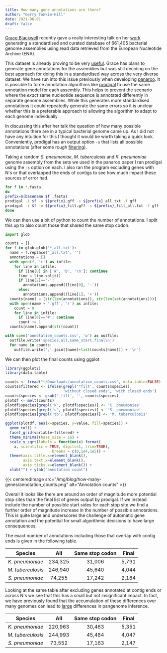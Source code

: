```yaml
---
title: How many gene annotations are there?
author: "Gerry Tonkin-Hill"
date: 2021-06-01
draft: false
---
```


[Grace Blackwell](https://scholar.google.com/citations?user=QhkA-dQAAAAJ&hl=en&oi=ao) recently gave a really interesting talk on her [work](https://www.biorxiv.org/content/10.1101/2021.03.02.433662v1.abstract) generating a standardised and curated database of 661,405 bacterial genome assemblies using read data retrieved from the European Nucleotide Archive (ENA).

This dataset is already proving to be very [useful](https://www.biorxiv.org/content/10.1101/2021.06.09.447586v1). Grace has plans to generate gene annotations for the assemblies but was still deciding on the best approach for doing this in a standardised way across the very diverse dataset. We have run into this issue previously when developing [panaroo](https://gtonkinhill.github.io/panaroo/#/). It is possible to force annotation algorithms like [prodigal](https://github.com/hyattpd/prodigal) to use the same annotation model for each assembly. This helps to prevent the scenario where the *exact* same nucleotide sequence is annotated differently in separate genome assemblies. While this generates more standardised annotations it could repeatedly generate the same errors so it is unclear whether this is a preferable approach to allowing the algorithm to adapt to each genome individually.

In discussing this after her talk the question of how many possible annotations there are in a typical bacterial genome came up. As I did not have any intuition for this I thought it would be worth taking a quick look. Conveniently, prodigal has an output option `-s` that lists all possible annotations (after some rough [filtering](https://bmcbioinformatics.biomedcentral.com/articles/10.1186/1471-2105-11-119)).

Taking a random *S. pneumoniae*, *M. tuberculosis* and *K. pneumoniae* genome assembly from the sets we used in the panaroo paper I ran prodigal using the `-s` option on each. I also ran the program excluding genes with N's or that overlapped the ends of contigs to see how much impact these sources of error had.

```bash
for f in *.fasta
do
prefix=$(basename $f .fasta)
prodigal -i $f -o ${prefix}.gff -s ${prefix}_all.txt -f gff
prodigal -i $f -o ${prefix}_filt.gff -s ${prefix}_filt_all.txt -f gff -c -m 
done
```

We can then use a bit of python to count the number of annotations. I split this up to also count those that shared the same stop codon.

```python
import glob

counts = {}
for f in glob.glob('*_all.txt'):
  name = f.replace('_all.txt', '')
  annotations = []
  with open(f, 'r') as infile:
    for line in infile:
      if line[0] in ['#', 'B', '\n']: continue
      line = line.split()
      if line[2]=='-':
        annotations.append((line[0], '-'))
      else:
        annotations.append((line[1], '+'))
  counts[name] = [str(len(annotations)), str(len(set(annotations)))]
  with open(name + '.gff', 'r') as infile:
    count = 0
    for line in infile:
      if line[0]=='#': continue
      count += 1
  counts[name].append(str(count))

with open('annotation_counts.csv', 'w') as outfile:
  outfile.write('species,all,same_start,final\n')
  for name in counts:
    outfile.write(','.join([name]+list(counts[name])) + '\n')
```

We can then plot the final counts using ggplot

```r
library(ggplot2)
library(data.table)

counts <- fread("~/Downloads/annotation_counts.csv", data.table=FALSE)
counts$filtered <- ifelse(grepl('*filt', counts$species), 
                          'without closed ends', 'with closed ends')
counts$species <- gsub('_filt', '', counts$species)
plotdf <- melt(counts)
plotdf$species[grepl('k', plotdf$species)] <- 'K. pneumoniae'
plotdf$species[grepl('s', plotdf$species)] <- 'S. pneumoniae'
plotdf$species[grepl('tb', plotdf$species)] <- 'M. tuberculosis'

ggplot(plotdf, aes(x=species, y=value, fill=species)) + 
  geom_col() + 
  facet_grid(variable~filtered) +
  theme_minimal(base_size = 16) +
  scale_y_sqrt(labels = function(x) format(
    x, scientific = TRUE, digits=1, trim=TRUE),
                     breaks = c(0,1e4,1e5)) +
  theme(axis.title.x=element_blank(),
        axis.text.x=element_blank(),
        axis.ticks.x=element_blank()) +
  xlab("") + ylab("annotation count")
```

{{< centeredImage src="/img/blog/how-many-genes/annotation_counts.png" alt="Annotation counts" >}}

Overall it looks like there are around an order of magnitude more potential stop sites than the final list of genes output by prodigal. If we instead include the number of possible start sides for each stop site we find a further order of magnitude increase in the number of possible annotations. This is quite large and underscores the challenge of automatic gene annotation and the potential for small algorithmic decisions to have large consequences.

The exact number of annotations including those that overlap with contig ends is given in the following table.

|Species  |    All| Same stop codon| Final|
|:--------:|:------:|:----------:|:-----:|
|*K. pneumoniae* | 234,325|      31,006|  5,791|
|*M. tuberculosis*     | 246,940|      45,640|  4,044|
|*S. pneumoniae* |  74,255|      17,242|  2,184|


Looking at the same table after excluding genes annotated at contig ends or across N's we see that this has a small but not insignificant impact. In fact, we have previously found that the accumulation of these differences over many genomes can lead to [large](https://genomebiology.biomedcentral.com/articles/10.1186/s13059-020-02090-4) differences in pangenome inference.

|Species  |    All| Same stop codon| Final|
|:--------:|:------:|:----------:|:-----:|
|*K. pneumoniae* | 220,963|      30,463|  5,351|
|*M. tuberculosis*     | 244,993|      45,484|  4,047|
|*S. pneumoniae* |  73,552|      17,163|  2,147|


<!-- {{< gist "https://gist.github.com/gtonkinhill/59943ac73aa267900e63d07f1ba862de.js" >}} -->
